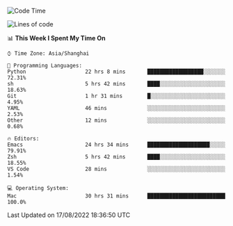<!--START_SECTION:waka-->
![Code Time](http://img.shields.io/badge/Code%20Time-787%20hrs%209%20mins-blue)

![Lines of code](https://img.shields.io/badge/From%20Hello%20World%20I%27ve%20Written-22%20Thousand%20lines%20of%20code-blue)

📊 **This Week I Spent My Time On** 

```text
⌚︎ Time Zone: Asia/Shanghai

💬 Programming Languages: 
Python                   22 hrs 8 mins       ██████████████████░░░░░░░   72.31% 
sh                       5 hrs 42 mins       ████░░░░░░░░░░░░░░░░░░░░░   18.63% 
Git                      1 hr 31 mins        █░░░░░░░░░░░░░░░░░░░░░░░░   4.95% 
YAML                     46 mins             ░░░░░░░░░░░░░░░░░░░░░░░░░   2.53% 
Other                    12 mins             ░░░░░░░░░░░░░░░░░░░░░░░░░   0.68%

🔥 Editors: 
Emacs                    24 hrs 34 mins      ████████████████████░░░░░   79.91% 
Zsh                      5 hrs 42 mins       ████░░░░░░░░░░░░░░░░░░░░░   18.55% 
VS Code                  28 mins             ░░░░░░░░░░░░░░░░░░░░░░░░░   1.54%

💻 Operating System: 
Mac                      30 hrs 31 mins      █████████████████████████   100.0%

```


 Last Updated on 17/08/2022 18:36:50 UTC
<!--END_SECTION:waka-->
